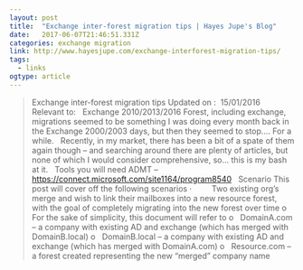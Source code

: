 ```yaml
---
layout: post 
title:  "Exchange inter-forest migration tips | Hayes Jupe's Blog" 
date:   2017-06-07T21:46:51.331Z 
categories: exchange migration 
link: http://www.hayesjupe.com/exchange-interforest-migration-tips/ 
tags:
  - links
ogtype: article 
---
```


> Exchange inter-forest migration tips
Updated on :  15/01/2016
Relevant to:   Exchange 2010/2013/2016
Forest, including exchange, migrations seemed to be something I was doing every month back in the Exchange 2000/2003 days, but then they seemed to stop…. For a while.
 
Recently, in my market, there has been a bit of a spate of them again though – and searching around there are plenty of articles, but none of which I would consider comprehensive, so… this is my bash at it.
 
Tools you will need
ADMT – https://connect.microsoft.com/site1164/program8540
 
Scenario
This post will cover off the following scenarios
·         Two existing org’s merge and wish to link their mailboxes into a new resource forest, with the goal of completely migrating into the new forest over time
o   For the sake of simplicity, this document will refer to
o   DomainA.com – a company with existing AD and exchange (which has merged with DomainB.local)
o   DomainB.local – a company with existing AD and exchange (which has merged with DomainA.com)
o   Resource.com – a forest created representing the new “merged” company name
